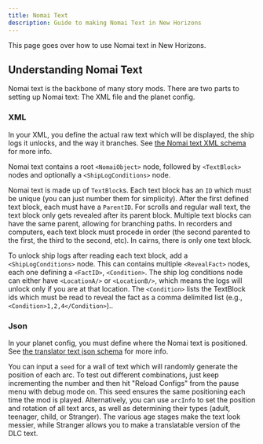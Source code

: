 ```yaml
---
title: Nomai Text
description: Guide to making Nomai Text in New Horizons
---
```


This page goes over how to use Nomai text in New Horizons.

## Understanding Nomai Text

Nomai text is the backbone of many story mods. There are two parts to setting up Nomai text: The XML file and the planet config.

### XML

In your XML, you define the actual raw text which will be displayed, the ship logs it unlocks, and the way it branches. See [the Nomai text XML schema](/schemas/text-schema/) for more info.

Nomai text contains a root `<NomaiObject>` node, followed by `<TextBlock>` nodes and optionally a `<ShipLogConditions>` node.

Nomai text is made up of `TextBlock`s. Each text block has an `ID` which must be unique (you can just number them for simplicity). After the first defined text block, each must have a `ParentID`. For scrolls and regular wall text, the text block only gets revealed after its parent block. Multiple text blocks can have the same parent, allowing for branching paths. In recorders and computers, each text block must procede in order (the second parented to the first, the third to the second, etc). In cairns, there is only one text block.

To unlock ship logs after reading each text block, add a `<ShipLogConditions>` node. This can contains multiple `<RevealFact>` nodes, each one defining a `<FactID>`, `<Condition>`. The ship log conditions node can either have `<LocationA/>` or `<LocationB/>`, which means the logs will unlock only if you are at that location. The `<Condition>` lists the TextBlock ids which must be read to reveal the fact as a comma delimited list (e.g., `<Condition>1,2,4</Condition>`)..

### Json

In your planet config, you must define where the Nomai text is positioned. See [the translator text json schema](/schemas/body-schema/defs/translatortextinfo/) for more info.

You can input a `seed` for a wall of text which will randomly generate the position of each arc. To test out different combinations, just keep incrementing the number and then hit "Reload Configs" from the pause menu with debug mode on. This seed ensures the same positioning each time the mod is played. Alternatively, you can use `arcInfo` to set the position and rotation of all text arcs, as well as determining their types (adult, teenager, child, or Stranger). The various age stages make the text look messier, while Stranger allows you to make a translatable version of the DLC text.